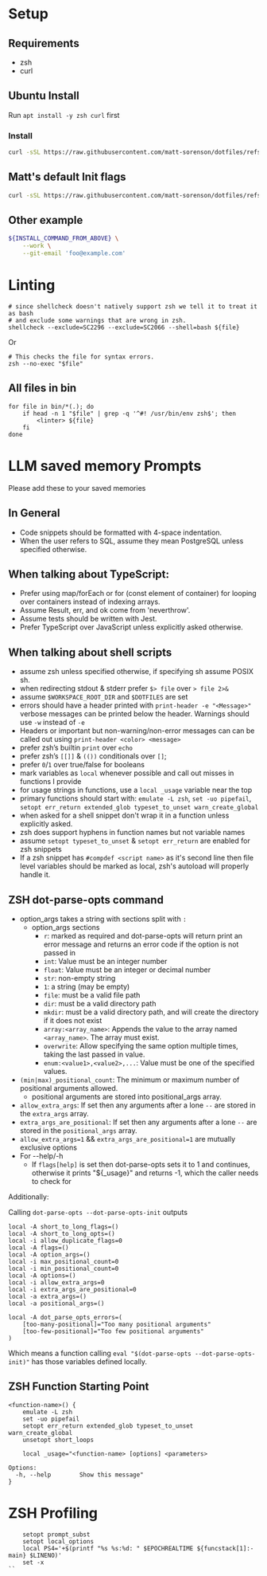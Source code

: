 # Setup

## Requirements
- zsh
- curl

## Ubuntu Install
Run `apt install -y zsh curl` first

### Install
```sh
curl -sSL https://raw.githubusercontent.com/matt-sorenson/dotfiles/refs/heads/main/init.zsh | zsh
```

## Matt's default Init flags
```sh
curl -sSL https://raw.githubusercontent.com/matt-sorenson/dotfiles/refs/heads/main/init.zsh | zsh --git-dotfiles-matt --work
```

## Other example

```sh
${INSTALL_COMMAND_FROM_ABOVE} \
    --work \
    --git-email 'foo@example.com'
```

# Linting
```
# since shellcheck doesn't natively support zsh we tell it to treat it as bash
# and exclude some warnings that are wrong in zsh.
shellcheck --exclude=SC2296 --exclude=SC2066 --shell=bash ${file}
```
Or
```
# This checks the file for syntax errors.
zsh --no-exec "$file"
```

## All files in bin

```
for file in bin/*(.); do
    if head -n 1 "$file" | grep -q '^#! /usr/bin/env zsh$'; then
        <linter> ${file}
    fi
done
```

# LLM saved memory Prompts

Please add these to your saved memories

## In General
- Code snippets should be formatted with 4-space indentation.
- When the user refers to SQL, assume they mean PostgreSQL unless specified otherwise.
## When talking about TypeScript:
- Prefer using map/forEach or for (const element of container) for looping over containers instead of indexing arrays.
- Assume Result, err, and ok come from 'neverthrow'.
- Assume tests should be written with Jest.
- Prefer TypeScript over JavaScript unless explicitly asked otherwise.
## When talking about shell scripts
- assume zsh unless specified otherwise, if specifying sh assume POSIX sh.
- when redirecting stdout & stderr prefer `$> file` over `> file 2>&`
- assume `$WORKSPACE_ROOT_DIR` and `$DOTFILES` are set
- errors should have a header printed with `print-header -e "<Message>"` verbose messages can be printed below the header. Warnings should use `-w` instead of `-e`
- Headers or important but non-warning/non-error messages can can be called out using `print-header <color> <message>`
- prefer zsh’s builtin `print` over `echo`
- prefer zsh’s `[[]]` & `(())` conditionals over `[]`;
- prefer `0`/`1` over true/false for booleans
- mark variables as `local` whenever possible and call out misses in functions I provide
- for usage strings in functions, use a `local _usage` variable near the top
- primary functions should start with: `emulate -L zsh`, `set -uo pipefail`, `setopt err_return extended_glob typeset_to_unset warn_create_global`
- when asked for a shell snippet don't wrap it in a function unless explicitly asked.
- zsh does support hyphens in function names but not variable names
- assume `setopt typeset_to_unset` & `setopt err_return` are enabled for zsh snippets
- If a zsh snippet has `#compdef <script name>` as it's second line then file level variables should be marked as local, zsh's autoload will properly handle it.

## ZSH dot-parse-opts command

- option_args takes a string with sections split with `:`
    - option_args sections
        - `r`: marked as required and dot-parse-opts will return print an error message and returns an error code if the option is not passed in
        - `int`: Value must be an integer number
        - `float`: Value must be an integer or decimal number
        - `str`: non-empty string
        - `1`: a string (may be empty)
        - `file`: must be a valid file path
        - `dir`: must be a valid directory path
        - `mkdir`: must be a valid directory path, and will create the directory if it does not exist
        - `array:<array_name>`: Appends the value to the array named `<array_name>`. The array must exist.
        - `overwrite`: Allow specifying the same option multiple times, taking the last passed in value.
        - `enum:<value1>,<value2>,...`: Value must be one of the specified values.
- `(min|max)_positional_count`: The minimum or maximum number of positional arguments allowed.
    - positional arguments are stored into positional_args array.
- `allow_extra_args`: If set then any arguments after a lone `--` are stored in the `extra_args` array.
- `extra_args_are_positional`: If set then any arguments after a lone `--` are stored in the `positional_args` array.
- `allow_extra_args=1` && `extra_args_are_positional=1` are mutually exclusive options
- For --help/-h
    - If `flags[help]` is set then dot-parse-opts sets it to 1 and continues, otherwise it prints "${_usage}" and returns -1, which the caller needs to check for

Additionally:

Calling `dot-parse-opts --dot-parse-opts-init` outputs

```
local -A short_to_long_flags=()
local -A short_to_long_opts=()
local -i allow_duplicate_flags=0
local -A flags=()
local -A option_args=()
local -i max_positional_count=0
local -i min_positional_count=0
local -A options=()
local -i allow_extra_args=0
local -i extra_args_are_positional=0
local -a extra_args=()
local -a positional_args=()

local -A dot_parse_opts_errors=(
    [too-many-positional]="Too many positional arguments"
    [too-few-positional]="Too few positional arguments"
)
```

Which means a function calling `eval "$(dot-parse-opts --dot-parse-opts-init)"` has those variables defined locally.

## ZSH Function Starting Point
```
<function-name>() {
    emulate -L zsh
    set -uo pipefail
    setopt err_return extended_glob typeset_to_unset warn_create_global
    unsetopt short_loops

    local _usage="<function-name> [options] <parameters>

Options:
  -h, --help        Show this message"
}
```

# ZSH Profiling
```
    setopt prompt_subst
    setopt local_options
    local PS4='+$(printf "%s %s:%d: " $EPOCHREALTIME ${funcstack[1]:-main} $LINENO)'
    set -x
``
